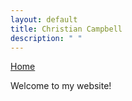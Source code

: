 ```yaml
---
layout: default
title: Christian Campbell
description: " "
---
```


[Home](/)

Welcome to my website!
